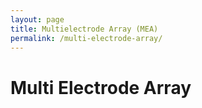 ```yaml
---
layout: page
title: Multielectrode Array (MEA)
permalink: /multi-electrode-array/
---
```


# Multi Electrode Array
